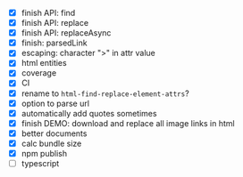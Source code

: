 - [x] finish API: find
- [x] finish API: replace
- [x] finish API: replaceAsync
- [x] finish: parsedLink
- [x] escaping: character ">" in attr value
- [x] html entities
- [x] coverage
- [x] CI
- [x] rename to ```html-find-replace-element-attrs```?
- [x] option to parse url
- [x] automatically add quotes sometimes
- [x] finish DEMO: download and replace all image links in html
- [x] better documents
- [x] calc bundle size
- [x] npm publish
- [ ] typescript